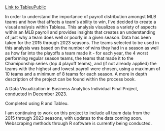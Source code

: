 [Link to TableuPublic](https://public.tableau.com/app/profile/coleton.reitan/viz/ThePowerofMoneyinBaseball/ThePowerofMoneyinBaseball)

In order to understand the importance of payroll distribution amongst MLB teams and how that affects a team's ability to win, I've decided to create a visual analysis within Tableau. This analysis visualizes a variety of aspects within an MLB payroll and provides insights that creates an understanding of just why a team does well or poorly in a given season. Data has been taken for the 2015 through 2023 seasons. The teams selected to be used in this analysis was based on the number of wins they had in a season as well as how far into the playoffs a team made it - for each year, the 4 worst performing regular season teams, the teams that made it to the Chamiponship series (top 4 playoff teams), and (if not already applied) the teams with the highest and lowest payroll were chosen, using a maximum of 10 teams and a minimum of 8 teams for each season. A more in depth description of the project can be found within the process book. 

A Data Visualization in Business Analytics Individual Final Project, conducted in December 2023. 

Completed using R and Tableu. 

I am continuing to work on this project to include all team data from the 2015 through 2023 seasons, with updates to the data coming soon. Webscraping methods through R software is currently being conducted. 
